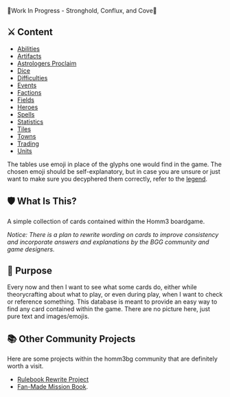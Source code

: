 🚧Work In Progress - Stronghold, Conflux, and Cove🚧

## ⚔️ Content

- [Abilities](abilities.md)
- [Artifacts](artifacts.md)
- [Astrologers Proclaim](astrologers_proclaim.md)
- [Dice](dice.md)
- [Difficulties](difficulties.md)
- [Events](events.md)
- [Factions](factions.md)
- [Fields](fields.md)
- [Heroes](heroes.md)
- [Spells](spells.md)
- [Statistics](statistics.md)
- [Tiles](tiles.md)
- [Towns](towns.md)
- [Trading](trading.md)
- [Units](units.md)

The tables use emoji in place of the glyphs one would find in the game. The chosen emoji should be self-explanatory, but in case you are unsure or just want to make sure you decyphered them correctly, refer to the [legend](legend.md).

## 🛡️ What Is This?

A simple collection of cards contained within the Homm3 boardgame.

*Notice: There is a plan to rewrite wording on cards to improve consistency and incorporate answers and explanations by the BGG community and game designers.*


## 📖 Purpose

Every now and then I want to see what some cards do, either while theorycrafting about what to play, or even during play, when I want to check or reference something. This database is meant to provide an easy way to find any card contained within the game. There are no picture here, just pure text and images/emojis.


## 📚 Other Community Projects

Here are some projects within the homm3bg community that are definitely worth a visit.

- [Rulebook Rewrite Project](https://github.com/Heegu-sama/Homm3BG)
- [Fan-Made Mission Book](https://github.com/qwrtln/Homm3BG-mission-book).
